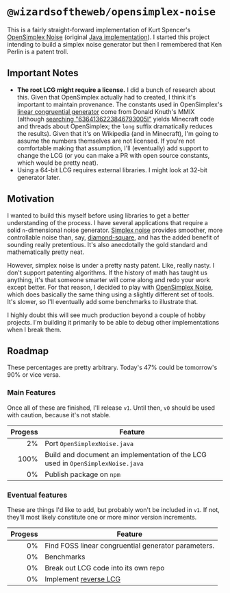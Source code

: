 # `@wizardsoftheweb/opensimplex-noise`

This is a fairly straight-forward implementation of Kurt Spencer's [OpenSimplex Noise](http://uniblock.tumblr.com/post/97868843242/noise) (original [Java implementation](https://gist.github.com/KdotJPG/b1270127455a94ac5d19)). I started this project intending to build a simplex noise generator but then I remembered that Ken Perlin is a patent troll.

## Important Notes

* **The root LCG might require a license.** I did a bunch of research about this. Given that OpenSimplex actually had to created, I think it's important to maintain provenance. The constants used in OpenSimplex's [linear congruential generator](https://en.wikipedia.org/wiki/Linear_congruential_generator#Parameters_in_common_use) come from Donald Knuth's MMIX (although [searching "6364136223846793005l"](https://www.google.com/search?q=6364136223846793005l) yields Minecraft code and threads about OpenSimplex; the `long` suffix dramatically reduces the results). Given that it's on Wikipedia (and in Minecraft), I'm going to assume the numbers themselves are not licensed. If you're not comfortable making that assumption, I'll (eventually) add support to change the LCG (or you can make a PR with open source constants, which would be pretty neat).
* Using a 64-bit LCG requires external libraries. I might look at 32-bit generator later.

## Motivation

I wanted to build this myself before using libraries to get a better understanding of the process. I have several applications that require a solid `n`-dimensional noise generator. [Simplex noise](https://en.wikipedia.org/wiki/Simplex_noise) provides smoother, more controllable noise than, say, [diamond-square](https://en.wikipedia.org/wiki/Diamond-square_algorithm), and has the added benefit of sounding really pretentious. It's also anecdotally the gold standard and mathematically pretty neat.

However, simplex noise is under a pretty nasty patent. Like, really nasty. I don't support patenting algorithms. If the history of math has taught us anything, it's that someone smarter will come along and redo your work except better. For that reason, I decided to play with [OpenSimplex Noise](http://uniblock.tumblr.com/post/97868843242/noise), which does basically the same thing using a slightly different set of tools. It's slower, so I'll eventually add some benchmarks to illustrate that.

I highly doubt this will see much production beyond a couple of hobby projects. I'm building it primarily to be able to debug other implementations when I break them.

## Roadmap

These percentages are pretty arbitrary. Today's 47% could be tomorrow's 90% or vice versa.

### Main Features

Once all of these are finished, I'll release `v1`. Until then, `v0` should be used with caution, because it's not stable.

| Progess | Feature |
| ------: | ------- |
|      2% | Port `OpenSimplexNoise.java` |
|    100% | Build and document an implementation of the LCG used in `OpenSimplexNoise.java` |
|      0% | Publish package on `npm` |

### Eventual features

These are things I'd like to add, but probably won't be included in `v1`. If not, they'll most likely constitute one or more minor version increments.

| Progess | Feature |
| ------: | ------- |
|      0% | Find FOSS linear congruential generator parameters. |
|      0% | Benchmarks |
|      0% | Break out LCG code into its own repo |
|      0% | Implement [reverse LCG](https://stackoverflow.com/a/16630535) |
